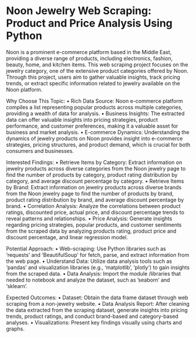 # Noon Jewelry Web Scraping: Product and Price Analysis Using Python

Noon is a prominent e-commerce platform based in the Middle East, providing a diverse range of products, including electronics, fashion, beauty, home, and kitchen items. This web scraping project focuses on the jewelry category, one of the extensive product categories offered by Noon. Through this project, users aim to gather valuable insights, track pricing trends, or extract specific information related to jewelry available on the Noon platform.


Why Choose This Topic:
• Rich Data Source: Noon e-commerce platform compiles a list representing popular products across multiple categories, providing a wealth of data for analysis.
• Business Insights: The extracted data can offer valuable insights into pricing strategies, product performance, and customer preferences, making it a valuable asset for business and market analysis.
• E-commerce Dynamics: Understanding the dynamics of jewelry products on Noon provides insight into e-commerce strategies, pricing structures, and product demand, which is crucial for both consumers and businesses.


Interested Findings:
• Retrieve Items by Category: Extract information on jewelry products across diverse categories from the Noon jewelry page to find the number of products by category, product rating distribution by category, and average discount percentage by category.
• Retrieve Items by Brand: Extract information on jewelry products across diverse brands from the Noon jewelry page to find the number of products by brand, product rating distribution by brand, and average discount percentage by brand.
• Correlation Analysis: Analyze the correlations between product ratings, discounted price, actual price, and discount percentage trends to reveal patterns and relationships.
• Price Analysis: Generate insights regarding pricing strategies, popular products, and customer sentiments from the scraped data by analyzing products rating, product price and discount percentage, and linear regression model.


Potential Approach:
• Web-scraping: Use Python libraries such as ‘requests’ and ‘BeautifulSoup’ for fetch, parse, and extract information from the web page.
• Understand Data: Utilize data analysis tools such as ‘pandas’ and visualization libraries (e.g., ‘matplotlib’, ‘plotly’) to gain insights from the scraped data.
• Data Analysis: Import the module /libraries that needed to notebook and analyze the dataset, such as ’seaborn’ and ‘sklearn’.


Expected Outcomes:
• Dataset: Obtain the data frame dataset through web scraping from a non-jewelry website.
• Data Analysis Report: After cleaning the data extracted from the scraping dataset, generate insights into pricing
trends, product ratings, and conduct brand-based and category-based analyses.
• Visualizations: Present key findings visually using charts and graphs.
